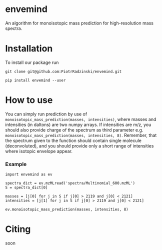# envemind
An algorithm for monoisotopic mass prediction for high-resolution mass spectra.

# Installation
To install our package run
```
git clone git@github.com:PiotrRadzinski/envemind.git
```
```
pip install envemind --user
```

# How to use
You can simply run prediction by use of `monoisotopic_mass_prediction(masses, intensities)`, where masses and intensities (in daltons) are two numpy arrays. If intensities are m/z, you should also provide charge of the spectrum as third parameter e.g. `monoisotopic_mass_prediction(masses, intensities, 8)`. Remember, that the spectrum given to the function should contain single molecule (deconvoluted), and you should provide only a short range of intensities where isotopic envelope appear.

### Example
```
import envemind as ev

spectra_dict = ev.mzMLread('spectra/Multinomial_600.mzML')
S = spectra_dict[0]

masses = [j[0] for j in S if j[0] > 2119 and j[0] < 2121]
intensities = [j[1] for j in S if j[0] > 2119 and j[0] < 2121]

ev.monoisotopic_mass_prediction(masses, intensities, 8)
```

# Citing
soon
